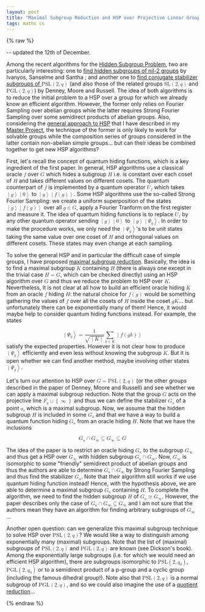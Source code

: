 ```yaml
---
layout: post
title: "Maximal Subgroup Reduction and HSP over Projective Linear Groups"
tags: maths cs
---
```


{% raw %}

  
<p>-- updated the 12th of December.</p>

<p>Among the recent algorithms for the <a href="http://en.wikipedia.org/wiki/Hidden_subgroup_problem">Hidden Subgroup Problem</a>, two are particularly interesting: one to <a href="http://arxiv.org/abs/0707.1260">find hidden subgroups of nil-2 groups</a> by Ivanyos, Sanselme and Santha ; and another one to <a href="http://arxiv.org/abs/0809.2445">find conjugate stabilizer subgroups of <math xmlns="http://www.w3.org/1998/Math/MathML"> <mi>PSL</mi> <mo>(</mo> <mn>2</mn> <mo>,</mo> <mi>q</mi> <mo>)</mo> </math></a> (and also those of the related groups <math xmlns="http://www.w3.org/1998/Math/MathML"> <mi>SL</mi> <mo>(</mo> <mn>2</mn> <mo>,</mo> <mi>q</mi> <mo>)</mo> </math> and <math xmlns="http://www.w3.org/1998/Math/MathML"> <mi>PGL</mi> <mo>(</mo> <mn>2</mn> <mo>,</mo> <mi>q</mi> <mo>)</mo> </math>) by Denney, Moore and Russell. The idea of both algorithms is to reduce the initial problem to a HSP over a group for which we already know an efficient algorithm. However, the former only relies on Fourier Sampling over abelian groups while the latter requires Strong Fourier Sampling over some semidirect products of abelian groups. Also, considering the <a href="/computer-science/master-thesis/web/general_HSP.php#id6.1.">general approach to HSP</a> that I have described in my <a href="/computer-science/master-thesis/web/index.html">Master Project</a>, the technique of the former is only likely to work for solvable groups while the composition series of groups considered in the latter contain non-abelian simple groups... but can their ideas be combined together to get new HSP algorithms?</p>

<p>First, let's recall the concept of quantum hiding functions, which is a key ingredient of the first paper. In general, HSP algorithms use a classical oracle <math xmlns="http://www.w3.org/1998/Math/MathML"> <mi>f</mi> </math> over <math xmlns="http://www.w3.org/1998/Math/MathML"> <mi>G</mi> </math> which hides a subgroup <math xmlns="http://www.w3.org/1998/Math/MathML"> <mi>H</mi> </math> i.e. is constant over each coset of <math xmlns="http://www.w3.org/1998/Math/MathML"> <mi>H</mi> </math> and takes different values on different cosets. The quantum counterpart of <math xmlns="http://www.w3.org/1998/Math/MathML"> <mi>f</mi> </math> is implemented by a quantum operator <math xmlns="http://www.w3.org/1998/Math/MathML"> <msub> <mi>U</mi> <mi>f</mi> </msub> </math> which takes <math xmlns="http://www.w3.org/1998/Math/MathML"> <mrow> <mo>∣</mo> <mi>g</mi> <mo>⟩</mo> </mrow> <mrow> <mo>∣</mo> <mn>0</mn> <mo>⟩</mo> </mrow> </math> to <math xmlns="http://www.w3.org/1998/Math/MathML"> <mrow> <mo>∣</mo> <mi>g</mi> <mo>⟩</mo> </mrow> <mrow> <mo>∣</mo> <mrow> <mi>f</mi> <mo>(</mo> <mi>g</mi> <mo>)</mo> </mrow> <mo>⟩</mo> </mrow> </math>. Some HSP algorithms use the so-called Strong Fourier Sampling: we create a uniform superposition of the states <math xmlns="http://www.w3.org/1998/Math/MathML"> <mrow> <mo>∣</mo> <mi>g</mi> <mo>⟩</mo> </mrow> <mrow> <mo>∣</mo> <mrow> <mi>f</mi> <mo>(</mo> <mi>g</mi> <mo>)</mo> </mrow> <mo>⟩</mo> </mrow> </math> over all <math xmlns="http://www.w3.org/1998/Math/MathML"> <mrow> <mi>g</mi> <mo>∈</mo> <mi>G</mi> </mrow> </math>, apply a Fourier Tranform on the first register and measure it. The idea of quantum hiding functions is to replace <math xmlns="http://www.w3.org/1998/Math/MathML"> <msub> <mi>U</mi> <mi>f</mi> </msub> </math> by any other quantum operator sending <math xmlns="http://www.w3.org/1998/Math/MathML"> <mrow> <mo>∣</mo> <mi>g</mi> <mo>⟩</mo> </mrow> <mrow> <mo>∣</mo> <mn>0</mn> <mo>⟩</mo> </mrow> </math> to <math xmlns="http://www.w3.org/1998/Math/MathML"> <mrow> <mo>∣</mo> <mi>g</mi> <mo>⟩</mo> </mrow> <mrow> <mo>∣</mo> <msub> <mi>Ψ</mi> <mi>g</mi> </msub> <mo>⟩</mo> </mrow> </math>. In order to make the procedure works, we only need the <math xmlns="http://www.w3.org/1998/Math/MathML"> <mrow xmlns="http://www.w3.org/1998/Math/MathML"> <mo>∣</mo> <msub> <mi>Ψ</mi> <mi>g</mi> </msub> <mo>⟩</mo> </mrow> </math>'s to be unit states taking the same value over one coset of <math xmlns="http://www.w3.org/1998/Math/MathML"> <mi>H</mi> </math> and orthogonal values on different cosets. These states may even change at each sampling.</p>

<p>To solve the general HSP and in particular the difficult case of simple groups, I have proposed <a href="/computer-science/master-thesis/web/general_HSP.php#id6.1.">maximal subgroup reduction</a>. Basically, the idea is to find a maximal subgroup <math xmlns="http://www.w3.org/1998/Math/MathML"> <mi>K</mi> </math> containing <math xmlns="http://www.w3.org/1998/Math/MathML"> <mi>H</mi> </math> (there is always one except in the trivial case <math xmlns="http://www.w3.org/1998/Math/MathML"> <mi>H</mi> <mo>=</mo> <mi>G</mi> </math>, which can be checked directly) using an HSP algorithm over <math xmlns="http://www.w3.org/1998/Math/MathML"> <mi>G</mi> </math> and thus we reduce the problem to HSP over <math xmlns="http://www.w3.org/1998/Math/MathML"> <mi>K</mi> </math>. Nevertheless, It is not clear at all how to build an efficient oracle hiding <math xmlns="http://www.w3.org/1998/Math/MathML"> <mi>K</mi> </math> from an oracle <math xmlns="http://www.w3.org/1998/Math/MathML"> <mi>f</mi> </math> hiding <math xmlns="http://www.w3.org/1998/Math/MathML"> <mi>H</mi> </math>: the natural choice for <math xmlns="http://www.w3.org/1998/Math/MathML"> <mi>f</mi> <mrow> <mo>(</mo> <mi>g</mi> <mo>)</mo> </mrow> </math> would be something gathering the values of <math xmlns="http://www.w3.org/1998/Math/MathML"> <mi>f</mi> </math> over all the cosets of <math xmlns="http://www.w3.org/1998/Math/MathML"> <mi>H</mi> </math> inside the coset <math xmlns="http://www.w3.org/1998/Math/MathML"> <mi>g</mi> <mi>K</mi> </math>... but unfortunately there can be exponentially many of them! Hence, it would maybe help to consider quantum hiding functions instead. For example, the states</p>

<p><math display="block" xmlns="http://www.w3.org/1998/Math/MathML"> <mrow> <mo>∣</mo> <msub> <mi>Ψ</mi> <mi>g</mi> </msub> <mo>⟩</mo> </mrow> <mo>=</mo> <mfrac> <mn>1</mn> <msqrt> <mo>∣</mo> <mi>K</mi> <mo>∣</mo> </msqrt> </mfrac> <mrow> <munder> <mo>∑</mo> <mrow> <mi>k</mi> <mo>∈</mo> <mi>K</mi> </mrow> </munder> <mrow> <mo>∣</mo> <mrow> <mi>f</mi> <mrow> <mo>(</mo> <mi>g</mi> <mi>k</mi> <mo>)</mo> </mrow> </mrow> <mo>⟩</mo> </mrow> </mrow> </math>satisfy the expected properties. However it is not clear how to produce <math xmlns="http://www.w3.org/1998/Math/MathML"> <mrow> <mo>∣</mo> <msub> <mi>Ψ</mi> <mi>g</mi> </msub> <mo>⟩</mo> </mrow> </math> efficiently and even less without knowing the subgroup <math xmlns="http://www.w3.org/1998/Math/MathML"> <mi>K</mi> </math>. But it is open whether we can find another method, maybe involving other states <math xmlns="http://www.w3.org/1998/Math/MathML"> <mrow> <mo>∣</mo> <msub> <mi>Ψ</mi> <mi>g</mi> </msub> <mo>⟩</mo> </mrow> </math>.</p>

<p>Let's turn our attention to HSP over <math xmlns="http://www.w3.org/1998/Math/MathML"> <mi>G</mi> <mo>=</mo> <mi>PSL</mi> <mo>(</mo> <mn>2</mn> <mo>,</mo> <mi>q</mi> <mo>)</mo> </math> (or the other groups described in the paper of Denney, Moore and Russell) and see whether we can apply a maximal subgroup reduction. Note that the group <math xmlns="http://www.w3.org/1998/Math/MathML"> <mi>G</mi> </math> acts on the projective line <math xmlns="http://www.w3.org/1998/Math/MathML"> <msub> <mi mathvariant="fraktur">F</mi> <mi>q</mi> </msub> <mo>∪</mo> <mrow> <mo>{</mo> <mo>∞</mo> <mo>}</mo> </mrow> </math> and thus we can define the stabilizer <math xmlns="http://www.w3.org/1998/Math/MathML"> <msub> <mi>G</mi> <mi>a</mi> </msub> </math> of a point <math xmlns="http://www.w3.org/1998/Math/MathML"> <mi>a</mi> </math>, which is a maximal subgroup. Now, we assume that the hidden subgroup <math xmlns="http://www.w3.org/1998/Math/MathML"> <mi>H</mi> </math> is included in some <math xmlns="http://www.w3.org/1998/Math/MathML"> <msub> <mi>G</mi> <mi>a</mi> </msub> </math> and that we have a way to build a quantum function hiding <math xmlns="http://www.w3.org/1998/Math/MathML"> <msub> <mi>G</mi> <mi>a</mi> </msub> </math> from an oracle hiding <math xmlns="http://www.w3.org/1998/Math/MathML"> <mi>H</mi> </math>. Note that we have the inclusions</p>

<p><math display="block" xmlns="http://www.w3.org/1998/Math/MathML"> <mrow> <mrow> <msub> <mi>G</mi> <mi>a</mi> </msub> <mo>∩</mo> <msub> <mi>G</mi> <mo>∞</mo> </msub> </mrow> <mo>⊆</mo> <msub> <mi>G</mi> <mo>∞</mo> </msub> <mo>⊆</mo> <mi>G</mi> </mrow> </math></p>

<p>The idea of the paper is to restrict an oracle hiding <math xmlns="http://www.w3.org/1998/Math/MathML"> <msub> <mi>G</mi> <mi>a</mi> </msub> </math> to the subgroup <math xmlns="http://www.w3.org/1998/Math/MathML"> <msub xmlns="http://www.w3.org/1998/Math/MathML"> <mi>G</mi> <mo>∞</mo> </msub> </math> and thus get a HSP over <math xmlns="http://www.w3.org/1998/Math/MathML"> <msub xmlns="http://www.w3.org/1998/Math/MathML"> <mi>G</mi> <mo>∞</mo> </msub> </math> with hidden subgroup <math xmlns="http://www.w3.org/1998/Math/MathML"> <mrow xmlns="http://www.w3.org/1998/Math/MathML"> <msub> <mi>G</mi> <mi>a</mi> </msub> <mo>∩</mo> <msub> <mi>G</mi> <mo>∞</mo> </msub> </mrow> </math>. Now, <math xmlns="http://www.w3.org/1998/Math/MathML"> <msub> <mi>G</mi> <mo xmlns="http://www.w3.org/1998/Math/MathML">∞</mo> </msub> </math> is isomorphic to some "friendly" semidirect product of abelian groups and thus the authors are able to determine <math xmlns="http://www.w3.org/1998/Math/MathML"> <mrow xmlns="http://www.w3.org/1998/Math/MathML"> <msub> <mi>G</mi> <mi>a</mi> </msub> <mo>∩</mo> <msub> <mi>G</mi> <mo>∞</mo> </msub> </mrow> </math> by Strong Fourier Sampling and thus find the stabilizer <math xmlns="http://www.w3.org/1998/Math/MathML"> <msub> <mi>G</mi> <mi>a</mi> </msub> </math>. Note that their algorithm still works if we use quantum hiding function instead! Hence, with the hypothesis above, we are able to determine a maximal subgroup <math xmlns="http://www.w3.org/1998/Math/MathML"> <msub> <mi>G</mi> <mi>a</mi> </msub> </math> containing <math xmlns="http://www.w3.org/1998/Math/MathML"> <mi>H</mi> </math>. To complete the algorithm, we need to find the hidden subgroup <math xmlns="http://www.w3.org/1998/Math/MathML"> <mi>H</mi> </math> of <math xmlns="http://www.w3.org/1998/Math/MathML"> <msub> <mi>G</mi> <mi>a</mi> </msub> <mo>≅</mo> <msub> <mi>G</mi> <mo>∞</mo> </msub> </math>. However, the paper describes only the case of <math xmlns="http://www.w3.org/1998/Math/MathML"> <mrow> <mrow> <mrow> <msub> <mi>G</mi> <mi>a</mi> </msub> <mo>∩</mo> <msub> <mi>G</mi> <mo>∞</mo> </msub> </mrow> </mrow> <mo>⊆</mo> <msub> <mi>G</mi> <mo>∞</mo> </msub> </mrow> </math> and I am not sure that the authors mean they have an algorithm for finding arbitrary subgroups of <math xmlns="http://www.w3.org/1998/Math/MathML"> <msub> <mi>G</mi> <mo>∞</mo> </msub> </math>...</p>

<p>Another open question: can we generalize this maximal subgroup technique to solve HSP over <math xmlns="http://www.w3.org/1998/Math/MathML"> <mi>PSL</mi> <mo>(</mo> <mn>2</mn> <mo>,</mo> <mi>q</mi> <mo>)</mo> </math>? We would like a way to distinguish among exponentially many (maximal) subgroups. Note that the list of (maximal) subgroups of <math xmlns="http://www.w3.org/1998/Math/MathML"> <mi>PSL</mi> <mo>(</mo> <mn>2</mn> <mo>,</mo> <mi>q</mi> <mo>)</mo> </math> and <math xmlns="http://www.w3.org/1998/Math/MathML"> <mi>PGL</mi> <mo>(</mo> <mn>2</mn> <mo>,</mo> <mi>q</mi> <mo>)</mo> </math> are known (see Dickson's book). Among the exponentially large subgroups (i.e. for which we would need an efficient HSP algorithm), there are subgroups isomorphic to <math xmlns="http://www.w3.org/1998/Math/MathML"> <mi>PSL</mi> <mo>(</mo> <mn>2</mn> <mo>,</mo> <msub> <mi>q</mi> <mn>0</mn> </msub> <mo>)</mo> </math>, <math xmlns="http://www.w3.org/1998/Math/MathML"> <mi>PGL</mi> <mo>(</mo> <mn>2</mn> <mo>,</mo> <msub> <mi>q</mi> <mn>0</mn> </msub> <mo>)</mo> </math> or to a semidirect product of a p-group and a cyclic group (including the famous dihedral group!). Note also that <math xmlns="http://www.w3.org/1998/Math/MathML"> <mi>PSL</mi> <mo>(</mo> <mn>2</mn> <mo>,</mo> <mi>q</mi> <mo>)</mo> </math> is a normal subgroup of <math xmlns="http://www.w3.org/1998/Math/MathML"> <mi>PGL</mi> <mo>(</mo> <mn>2</mn> <mo>,</mo> <mi>q</mi> <mo>)</mo> </math>, and so we could also imagine the use of a <a href="/computer-science/master-thesis/web/general_HSP.php#id6.1.">quotient reduction</a>...</p>


{% endraw %}
